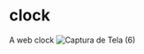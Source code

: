 # clock
A web clock
![Captura de Tela (6)](https://github.com/matheus097/clock/assets/60636732/1df37c76-57b4-4ad6-90a1-e78c5a4ff5d8)
